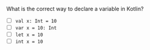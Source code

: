 What is the correct way to declare a variable in Kotlin?
- [ ] `val x: Int = 10`
- [ ] `var x = 10: Int`
- [ ] `let x = 10`
- [ ] `int x = 10`
